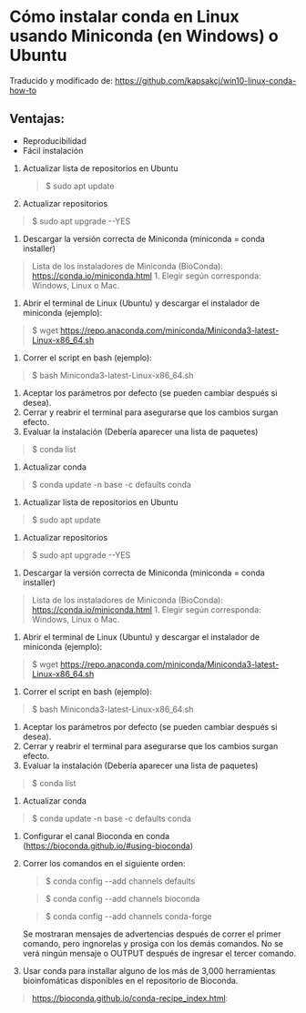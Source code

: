 # Cómo instalar conda en Linux usando Miniconda (en Windows) o Ubuntu
Traducido y modificado de: https://github.com/kapsakcj/win10-linux-conda-how-to
## Ventajas:

 - Reproducibilidad
 - Fácil instalación

1. Actualizar lista de  repositorios en Ubuntu
	> $ sudo apt update
1. Actualizar repositorios
> $ sudo apt upgrade --YES
1. Descargar la versión correcta de Miniconda (miniconda = conda installer) 
> Lista de los instaladores de Miniconda (BioConda): https://conda.io/miniconda.html
	1. Elegir según corresponda: Windows, Linux o Mac.
1. Abrir el terminal de Linux (Ubuntu) y descargar el instalador de miniconda (ejemplo):
>$ wget https://repo.anaconda.com/miniconda/Miniconda3-latest-Linux-x86_64.sh
1. Correr el script en bash (ejemplo):
>$ bash Miniconda3-latest-Linux-x86_64.sh
1. Aceptar los parámetros por defecto (se pueden cambiar después si desea).
1. Cerrar y reabrir el terminal para asegurarse que los cambios surgan efecto.
1. Evaluar la instalación (Debería aparecer una lista de paquetes)
> $ conda list
1. Actualizar conda
> $ conda update -n base -c  defaults conda
1. Actualizar lista de  repositorios en Ubuntu
> $ sudo apt update
1. Actualizar repositorios
> $ sudo apt upgrade --YES
1. Descargar la versión correcta de Miniconda (miniconda = conda installer) 
> Lista de los instaladores de Miniconda (BioConda): https://conda.io/miniconda.html
	1. Elegir según corresponda: Windows, Linux o Mac.
1. Abrir el terminal de Linux (Ubuntu) y descargar el instalador de miniconda (ejemplo):
>$ wget https://repo.anaconda.com/miniconda/Miniconda3-latest-Linux-x86_64.sh
1. Correr el script en bash (ejemplo):
>$ bash Miniconda3-latest-Linux-x86_64.sh
1. Aceptar los parámetros por defecto (se pueden cambiar después si desea).
1. Cerrar y reabrir el terminal para asegurarse que los cambios surgan efecto.
1. Evaluar la instalación (Debería aparecer una lista de paquetes)
> $ conda list
1. Actualizar conda
> $ conda update -n base -c  defaults conda
1. Configurar el canal Bioconda en conda (https://bioconda.github.io/#using-bioconda)
1. Correr los comandos en el siguiente orden:
	> $ conda config --add channels defaults

	> $ conda config --add channels bioconda

	> $ conda config --add channels conda-forge

	Se mostraran mensajes de advertencias después de correr el primer comando, pero ingnorelas y prosiga con los demás comandos.
	No se verá ningún mensaje o OUTPUT después de ingresar el tercer comando.
1. Usar conda para installar alguno de los más de 3,000 herramientas bioinfomáticas disponibles en el repositorio de Bioconda.
> https://bioconda.github.io/conda-recipe_index.html:
